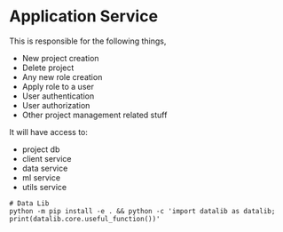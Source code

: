 # Application Service

This is responsible for the following things,

* New project creation
* Delete project
* Any new role creation
* Apply role to a user
* User authentication
* User authorization
* Other project management related stuff

It will have access to:

* project db
* client service
* data service
* ml service
* utils service


```
# Data Lib
python -m pip install -e . && python -c 'import datalib as datalib; print(datalib.core.useful_function())'
```